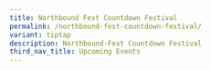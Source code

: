 ```yaml
---
title: Northbound Fest Countdown Festival
permalink: /northbound-fest-countdown-festival/
variant: tiptap
description: Northbound-Fest Countdown Festival
third_nav_title: Upcoming Events
---
```

